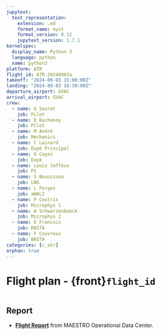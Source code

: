 ```yaml
---
jupytext:
  text_representation:
    extension: .md
    format_name: myst
    format_version: 0.12
    jupytext_version: 1.7.1
kernelspec:
  display_name: Python 3
  language: python
  name: python3
platform: ATR
flight_id: ATR-20240903a
takeoff: "2024-09-03 15:00:00Z"
landing: "2024-09-03 18:30:00Z"
departure_airport: GVAC
arrival_airport: GVAC
crew:
  - name: G Seurat
    job: Pilot
  - name: D Duchanoy
    job: Pilot
  - name: M André
    job: Mechanics
  - name: C Lainard
    job: Expé Principal
  - name: G Cayez
    job: Expé 
  - name: Louis Jaffeux
    job: PI
  - name: S Bounissou
    job: LNG
  - name: L Forges
    job: aWALI
  - name: P Coutris
    job: Microphys 1
  - name: A Schwarzenboeck
    job: Microphys 2
  - name: E Francois
    job: RASTA
  - name: F Couvreux
    job: BASTA
categories: [c_atr]
orphan: true
---
```


# Flight plan - {front}`flight_id`

```{badges}
```

## Report

* **[Flight Report](https://thredds-x.ipsl.fr/thredds/fileServer/MAESTRO/INSITU/AIRCRAFT/ATR/REPORTS/ATR_20240903_RF21_as43_Flight_Report_MAESTRO.pdf)** from MAESTRO Operational Data Center.
